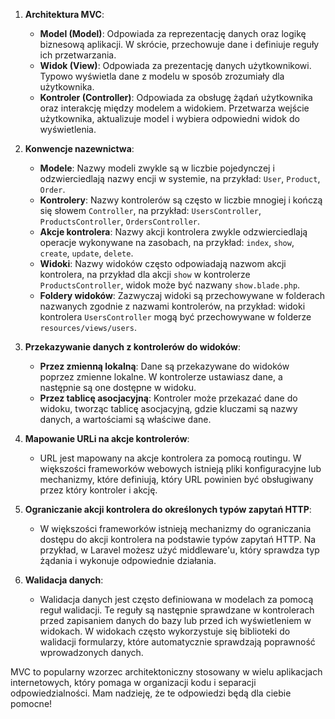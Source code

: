 1. **Architektura MVC**:
   - **Model (Model)**: Odpowiada za reprezentację danych oraz logikę biznesową aplikacji. W skrócie, przechowuje dane i definiuje reguły ich przetwarzania.
   - **Widok (View)**: Odpowiada za prezentację danych użytkownikowi. Typowo wyświetla dane z modelu w sposób zrozumiały dla użytkownika.
   - **Kontroler (Controller)**: Odpowiada za obsługę żądań użytkownika oraz interakcję między modelem a widokiem. Przetwarza wejście użytkownika, aktualizuje model i wybiera odpowiedni widok do wyświetlenia.

2. **Konwencje nazewnictwa**:
   - **Modele**: Nazwy modeli zwykle są w liczbie pojedynczej i odzwierciedlają nazwy encji w systemie, na przykład: `User`, `Product`, `Order`.
   - **Kontrolery**: Nazwy kontrolerów są często w liczbie mnogiej i kończą się słowem `Controller`, na przykład: `UsersController`, `ProductsController`, `OrdersController`.
   - **Akcje kontrolera**: Nazwy akcji kontrolera zwykle odzwierciedlają operacje wykonywane na zasobach, na przykład: `index`, `show`, `create`, `update`, `delete`.
   - **Widoki**: Nazwy widoków często odpowiadają nazwom akcji kontrolera, na przykład dla akcji `show` w kontrolerze `ProductsController`, widok może być nazwany `show.blade.php`.
   - **Foldery widoków**: Zazwyczaj widoki są przechowywane w folderach nazwanych zgodnie z nazwami kontrolerów, na przykład: widoki kontrolera `UsersController` mogą być przechowywane w folderze `resources/views/users`.

3. **Przekazywanie danych z kontrolerów do widoków**:
   - **Przez zmienną lokalną**: Dane są przekazywane do widoków poprzez zmienne lokalne. W kontrolerze ustawiasz dane, a następnie są one dostępne w widoku.
   - **Przez tablicę asocjacyjną**: Kontroler może przekazać dane do widoku, tworząc tablicę asocjacyjną, gdzie kluczami są nazwy danych, a wartościami są właściwe dane.

4. **Mapowanie URLi na akcje kontrolerów**:
   - URL jest mapowany na akcje kontrolera za pomocą routingu. W większości frameworków webowych istnieją pliki konfiguracyjne lub mechanizmy, które definiują, który URL powinien być obsługiwany przez który kontroler i akcję.

5. **Ograniczanie akcji kontrolera do określonych typów zapytań HTTP**:
   - W większości frameworków istnieją mechanizmy do ograniczania dostępu do akcji kontrolera na podstawie typów zapytań HTTP. Na przykład, w Laravel możesz użyć middleware'u, który sprawdza typ żądania i wykonuje odpowiednie działania.

6. **Walidacja danych**:
   - Walidacja danych jest często definiowana w modelach za pomocą reguł walidacji. Te reguły są następnie sprawdzane w kontrolerach przed zapisaniem danych do bazy lub przed ich wyświetleniem w widokach. W widokach często wykorzystuje się biblioteki do walidacji formularzy, które automatycznie sprawdzają poprawność wprowadzonych danych.

MVC to popularny wzorzec architektoniczny stosowany w wielu aplikacjach internetowych, który pomaga w organizacji kodu i separacji odpowiedzialności. Mam nadzieję, że te odpowiedzi będą dla ciebie pomocne!
